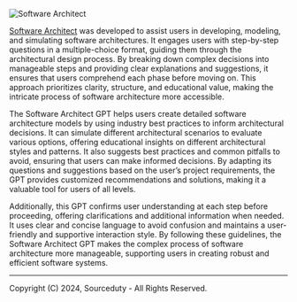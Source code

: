 ![Software Architect](https://github.com/sourceduty/Software_Architect/assets/123030236/e4b0c8be-f70e-4c8c-9a78-741a9900f74b)

[Software Architect](https://chatgpt.com/g/g-h3OUZHAVc-software-architect) was developed to assist users in developing, modeling, and simulating software architectures. It engages users with step-by-step questions in a multiple-choice format, guiding them through the architectural design process. By breaking down complex decisions into manageable steps and providing clear explanations and suggestions, it ensures that users comprehend each phase before moving on. This approach prioritizes clarity, structure, and educational value, making the intricate process of software architecture more accessible.

The Software Architect GPT helps users create detailed software architecture models by using industry best practices to inform architectural decisions. It can simulate different architectural scenarios to evaluate various options, offering educational insights on different architectural styles and patterns. It also suggests best practices and common pitfalls to avoid, ensuring that users can make informed decisions. By adapting its questions and suggestions based on the user’s project requirements, the GPT provides customized recommendations and solutions, making it a valuable tool for users of all levels.

Additionally, this GPT confirms user understanding at each step before proceeding, offering clarifications and additional information when needed. It uses clear and concise language to avoid confusion and maintains a user-friendly and supportive interaction style. By following these guidelines, the Software Architect GPT makes the complex process of software architecture more manageable, supporting users in creating robust and efficient software systems.

***
Copyright (C) 2024, Sourceduty - All Rights Reserved.
